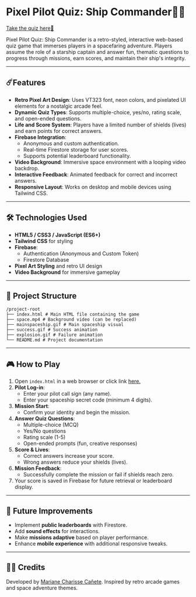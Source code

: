 # Pixel Pilot Quiz: Ship Commander🚀🌠

[Take the quiz here🚀]([https://charesz.github.io/fun_survey-quiz/])

Pixel Pilot Quiz: Ship Commander is a retro-styled, interactive web-based quiz game that immerses players in a spacefaring adventure. Players assume the role of a starship captain and answer fun, thematic questions to progress through missions, earn scores, and maintain their ship's integrity.

---

## ☄️Features

- **Retro Pixel Art Design**: Uses VT323 font, neon colors, and pixelated UI elements for a nostalgic arcade feel.
- **Dynamic Quiz Types**: Supports multiple-choice, yes/no, rating scale, and open-ended questions.
- **Life and Score System**: Players have a limited number of shields (lives) and earn points for correct answers.
- **Firebase Integration**:
  - Anonymous and custom authentication.
  - Real-time Firestore storage for user scores.
  - Supports potential leaderboard functionality.
- **Video Background**: Immersive space environment with a looping video backdrop.
- **Interactive Feedback**: Animated feedback for correct and incorrect answers.
- **Responsive Layout**: Works on desktop and mobile devices using Tailwind CSS.

---

## 🛠️ Technologies Used

- **HTML5 / CSS3 / JavaScript (ES6+)**
- **Tailwind CSS** for styling
- **Firebase**:
  - Authentication (Anonymous and Custom Token)
  - Firestore Database
- **Pixel Art Styling** and retro UI design
- **Video Background** for immersive gameplay

---

## 📂 Project Structure
```
/project-root
├── index.html # Main HTML file containing the game
├── space.mp4 # Background video (can be replaced)
├── mainspaceship.gif # Main spaceship visual
├── success.gif # Success animation
├── explosion.gif # Failure animation
└── README.md # Project documentation
```

---

## 🎮 How to Play

1. Open `index.html` in a web browser or click link [here.]([https://charesz.github.io/fun_survey-quiz/])
2. **Pilot Log-in**:
   - Enter your pilot call sign (any name).
   - Enter your spaceship secret code (minimum 4 digits).
3. **Mission Start**:
   - Confirm your identity and begin the mission.
4. **Answer Quiz Questions**:
   - Multiple-choice (MCQ)
   - Yes/No questions
   - Rating scale (1-5)
   - Open-ended prompts (fun, creative responses)
5. **Score & Lives**:
   - Correct answers increase your score.
   - Wrong answers reduce your shields (lives).
6. **Mission Feedback**:
   - Successfully complete the mission or fail if shields reach zero.
7. Your score is saved in Firebase for future retrieval or leaderboard display.

---
## 🎯 Future Improvements

- Implement **public leaderboards** with Firestore.
- Add **sound effects** for interactions.
- Make **missions adaptive** based on player performance.
- Enhance **mobile experience** with additional responsive tweaks.

---

## 👨‍🚀 Credits

Developed by [Mariane Charisse Cañete](https://github.com/charesz). Inspired by retro arcade games and space adventure themes.

